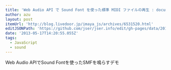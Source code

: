 ```yaml
---
title: 'Web Audio API で Sound Font を使った標準 MIDI ファイルの再生 : document'
author: azu
layout: post
itemUrl: 'http://blog.livedoor.jp/imaya_js/archives/6531520.html'
editJSONPath: 'https://github.com/jser/jser.info/edit/gh-pages/data/2013/05/index.json'
date: '2013-05-17T14:20:55.055Z'
tags:
  - JavaScript
  - sound
---
```

Web Audio APIでSound Fontを使ったSMFを鳴らすデモ
